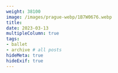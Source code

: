 ```yaml
---
weight: 38100
image: /images/prague-webp/1B7W0676.webp
title:
date: 2023-03-13
multipleColumn: true
tags:
- ballet
- archive # all posts
hideMeta: true
hideExif: true
---
```

